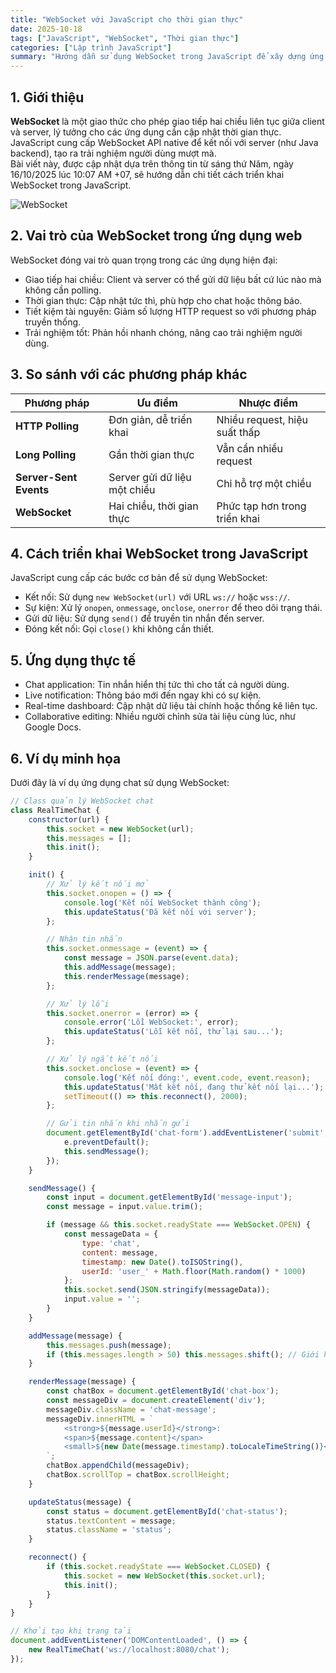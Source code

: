 ```yaml
---
title: "WebSocket với JavaScript cho thời gian thực"
date: 2025-10-18
tags: ["JavaScript", "WebSocket", "Thời gian thực"]
categories: ["Lập trình JavaScript"]
summary: "Hướng dẫn sử dụng WebSocket trong JavaScript để xây dựng ứng dụng thời gian thực như chat và thông báo, cập nhật ngày 18/10/2025."
---
```


## 1. Giới thiệu

**WebSocket** là một giao thức cho phép giao tiếp hai chiều liên tục giữa client và server, lý tưởng cho các ứng dụng cần cập nhật thời gian thực.  
JavaScript cung cấp WebSocket API native để kết nối với server (như Java backend), tạo ra trải nghiệm người dùng mượt mà.  
Bài viết này, được cập nhật dựa trên thông tin từ sáng thứ Năm, ngày 16/10/2025 lúc 10:07 AM +07, sẽ hướng dẫn chi tiết cách triển khai WebSocket trong JavaScript.

![WebSocket](https://example.com/websocket-js.png "WebSocket trong JavaScript")

## 2. Vai trò của WebSocket trong ứng dụng web

WebSocket đóng vai trò quan trọng trong các ứng dụng hiện đại:

- Giao tiếp hai chiều: Client và server có thể gửi dữ liệu bất cứ lúc nào mà không cần polling.
- Thời gian thực: Cập nhật tức thì, phù hợp cho chat hoặc thông báo.
- Tiết kiệm tài nguyên: Giảm số lượng HTTP request so với phương pháp truyền thống.
- Trải nghiệm tốt: Phản hồi nhanh chóng, nâng cao trải nghiệm người dùng.

## 3. So sánh với các phương pháp khác

| Phương pháp          | Ưu điểm                        | Nhược điểm                     |
|-----------------------|--------------------------------|--------------------------------|
| **HTTP Polling**     | Đơn giản, dễ triển khai        | Nhiều request, hiệu suất thấp  |
| **Long Polling**     | Gần thời gian thực             | Vẫn cần nhiều request          |
| **Server-Sent Events** | Server gửi dữ liệu một chiều  | Chỉ hỗ trợ một chiều           |
| **WebSocket**        | Hai chiều, thời gian thực      | Phức tạp hơn trong triển khai  |

## 4. Cách triển khai WebSocket trong JavaScript

JavaScript cung cấp các bước cơ bản để sử dụng WebSocket:

- Kết nối: Sử dụng `new WebSocket(url)` với URL `ws://` hoặc `wss://`.
- Sự kiện: Xử lý `onopen`, `onmessage`, `onclose`, `onerror` để theo dõi trạng thái.
- Gửi dữ liệu: Sử dụng `send()` để truyền tin nhắn đến server.
- Đóng kết nối: Gọi `close()` khi không cần thiết.

## 5. Ứng dụng thực tế

- Chat application: Tin nhắn hiển thị tức thì cho tất cả người dùng.
- Live notification: Thông báo mới đến ngay khi có sự kiện.
- Real-time dashboard: Cập nhật dữ liệu tài chính hoặc thống kê liên tục.
- Collaborative editing: Nhiều người chỉnh sửa tài liệu cùng lúc, như Google Docs.

## 6. Ví dụ minh họa

Dưới đây là ví dụ ứng dụng chat sử dụng WebSocket:

```javascript
// Class quản lý WebSocket chat
class RealTimeChat {
    constructor(url) {
        this.socket = new WebSocket(url);
        this.messages = [];
        this.init();
    }

    init() {
        // Xử lý kết nối mở
        this.socket.onopen = () => {
            console.log('Kết nối WebSocket thành công');
            this.updateStatus('Đã kết nối với server');
        };

        // Nhận tin nhắn
        this.socket.onmessage = (event) => {
            const message = JSON.parse(event.data);
            this.addMessage(message);
            this.renderMessage(message);
        };

        // Xử lý lỗi
        this.socket.onerror = (error) => {
            console.error('Lỗi WebSocket:', error);
            this.updateStatus('Lỗi kết nối, thử lại sau...');
        };

        // Xử lý ngắt kết nối
        this.socket.onclose = (event) => {
            console.log('Kết nối đóng:', event.code, event.reason);
            this.updateStatus('Mất kết nối, đang thử kết nối lại...');
            setTimeout(() => this.reconnect(), 2000);
        };

        // Gửi tin nhắn khi nhấn gửi
        document.getElementById('chat-form').addEventListener('submit', (e) => {
            e.preventDefault();
            this.sendMessage();
        });
    }

    sendMessage() {
        const input = document.getElementById('message-input');
        const message = input.value.trim();

        if (message && this.socket.readyState === WebSocket.OPEN) {
            const messageData = {
                type: 'chat',
                content: message,
                timestamp: new Date().toISOString(),
                userId: 'user_' + Math.floor(Math.random() * 1000)
            };
            this.socket.send(JSON.stringify(messageData));
            input.value = '';
        }
    }

    addMessage(message) {
        this.messages.push(message);
        if (this.messages.length > 50) this.messages.shift(); // Giới hạn 50 tin nhắn
    }

    renderMessage(message) {
        const chatBox = document.getElementById('chat-box');
        const messageDiv = document.createElement('div');
        messageDiv.className = 'chat-message';
        messageDiv.innerHTML = `
            <strong>${message.userId}</strong>: 
            <span>${message.content}</span>
            <small>${new Date(message.timestamp).toLocaleTimeString()}</small>
        `;
        chatBox.appendChild(messageDiv);
        chatBox.scrollTop = chatBox.scrollHeight;
    }

    updateStatus(message) {
        const status = document.getElementById('chat-status');
        status.textContent = message;
        status.className = 'status';
    }

    reconnect() {
        if (this.socket.readyState === WebSocket.CLOSED) {
            this.socket = new WebSocket(this.socket.url);
            this.init();
        }
    }
}

// Khởi tạo khi trang tải
document.addEventListener('DOMContentLoaded', () => {
    new RealTimeChat('ws://localhost:8080/chat');
});
